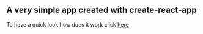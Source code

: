 ## A very simple app created with create-react-app 

To have a quick look how does it work click [here](https://wszystkozerca.github.io/monsters/.)